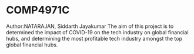 # COMP4971C
Author:NATARAJAN, Siddarth Jayakumar 
The aim of this project is to determined the impact of COVID-19 on the tech industry on global financial hubs, and determining the most profitable tech industry amongst the top global financial hubs.
